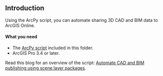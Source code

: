## Introduction
Using the ArcPy script, you can automate sharing 3D CAD and BIM data to ArcGIS Online.

#### What you need

- The [ArcPy script](Publish.py) included in this folder.
- ArcGIS Pro 3.4 or later.

Read this blog for an overview of the script: [Automate CAD and BIM publishing using scene layer packages](https://www.esri.com/arcgis-blog/products/arcgis-pro/3d-gis/automate-cad-and-bim-publishing-using-scene-layer-packages).
